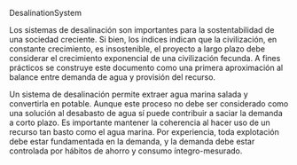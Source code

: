 DesalinationSystem

Los sistemas de desalinación son importantes para la sostentabilidad de una sociedad creciente. Si bien, los índices indican que la civilización, en constante crecimiento, es insostenible, el proyecto a largo plazo debe considerar el crecimiento exponencial de una civilización fecunda. A fines prácticos se construye este documento como una primera aproximación al balance entre demanda de agua y provisión del recurso.

Un sistema de desalinación permite extraer agua marina salada y convertirla en potable. Aunque este proceso no debe ser considerado como una solución al desabasto de agua sí puede contribuir a saciar la demanda a corto plazo. Es importante mantener la coherencia al hacer uso de un recurso tan basto como el agua marina. Por experiencia, toda explotación debe estar fundamentada en la demanda, y la demanda debe estar controlada por hábitos de ahorro y consumo íntegro-mesurado.

